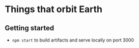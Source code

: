 # Things that orbit Earth

## Getting started
- `npm start` to build artifacts and serve locally on port 3000
